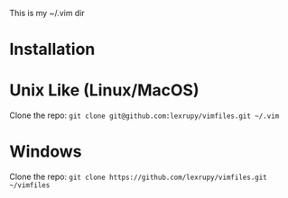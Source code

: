 
This is my ~/.vim dir

Installation
============

Unix Like (Linux/MacOS)
=======================

Clone the repo:
`git clone git@github.com:lexrupy/vimfiles.git ~/.vim`

Windows
=======

Clone the repo:
`git clone https://github.com/lexrupy/vimfiles.git ~/vimfiles`

